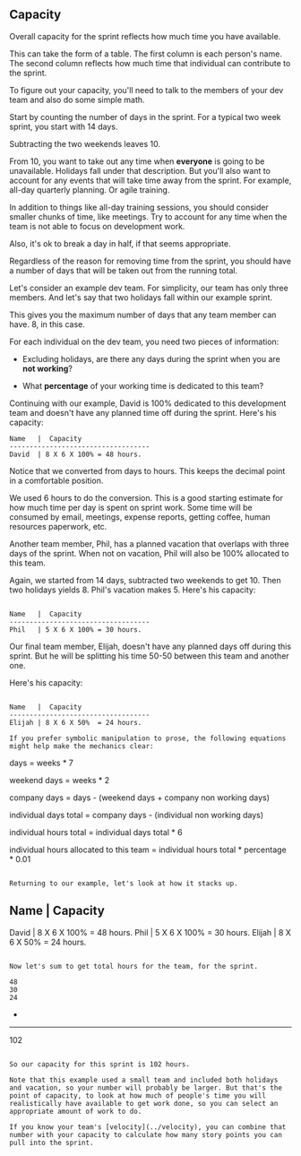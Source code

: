## Capacity

Overall capacity for the sprint reflects how much time you have available.

This can take the form of a table. The first column is each person's name. The second column reflects how much time that individual can contribute to the sprint.

To figure out your capacity, you'll need to talk to the members of your dev team and also do some simple math.

Start by counting the number of days in the sprint. For a typical two week sprint, you start with 14 days.

Subtracting the two weekends leaves 10.

From 10, you want to take out any time when **everyone** is going to be unavailable. Holidays fall under that description. But you'll also want to account for any events that will take time away from the sprint. For example, all-day quarterly planning. Or agile training.

In addition to things like all-day training sessions, you should consider smaller chunks of time, like meetings. Try to account for any time when the team is not able to focus on development work.

Also, it's ok to break a day in half, if that seems appropriate.

Regardless of the reason for removing time from the sprint, you should have a number of days that will be taken out from the running total.

Let's consider an example dev team. For simplicity, our team has only three members. And let's say that two holidays fall within our example sprint.

This gives you the maximum number of days that any team member can have. 8, in this case.

For each individual on the dev team, you need two pieces of information:

- Excluding holidays, are there any days during the sprint when you are **not working**?

- What **percentage** of your working time is dedicated to this team?

Continuing with our example, David is 100% dedicated to this development team and doesn't have any planned time off during the sprint. Here's his capacity:

```
Name   |  Capacity
-----------------------------------
David  | 8 X 6 X 100% = 48 hours.

```

Notice that we converted from days to hours. This keeps the decimal point in a comfortable position.

We used 6 hours to do the conversion. This is a good starting estimate for how much time per day is spent on sprint work. Some time will be consumed by email, meetings, expense reports, getting coffee, human resources paperwork, etc.

Another team member, Phil, has a planned vacation that overlaps with three days of the sprint. When not on vacation, Phil will also be 100% allocated to this team.

Again, we started from 14 days, subtracted two weekends to get 10. Then two holidays yields 8. Phil's vacation makes 5. Here's his capacity:


```

Name   |  Capacity
-----------------------------------
Phil   | 5 X 6 X 100% = 30 hours.

```

Our final team member, Elijah, doesn't have any planned days off during this sprint. But he will be splitting his time 50-50 between this team and another one.

Here's his capacity:

```

Name   |  Capacity
-----------------------------------
Elijah | 8 X 6 X 50%  = 24 hours.

If you prefer symbolic manipulation to prose, the following equations might help make the mechanics clear:

```

days = weeks * 7

weekend days = weeks * 2

company days = days - (weekend days + company non working days)

individual days total = company days - (individual non working days)

individual hours total = individual days total * 6

individual hours allocated to this team = individual hours total * percentage * 0.01

```

Returning to our example, let's look at how it stacks up.

```
Name   |  Capacity
-----------------------------------
David  | 8 X 6 X 100% = 48 hours.
Phil   | 5 X 6 X 100% = 30 hours.
Elijah | 8 X 6 X 50%  = 24  hours.
```

Now let's sum to get total hours for the team, for the sprint.

```
    48
    30
    24
+
-------
   102
```

So our capacity for this sprint is 102 hours.

Note that this example used a small team and included both holidays and vacation, so your number will probably be larger. But that's the point of capacity, to look at how much of people's time you will realistically have available to get work done, so you can select an appropriate amount of work to do.

If you know your team's [velocity](../velocity), you can combine that number with your capacity to calculate how many story points you can pull into the sprint.
